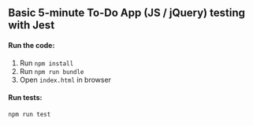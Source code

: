 ## Basic 5-minute To-Do App (JS / jQuery) testing with Jest

#### Run the code:
1. Run ``npm install``
2. Run ``npm run bundle``
3. Open ``index.html`` in browser

#### Run tests:
``npm run test``
